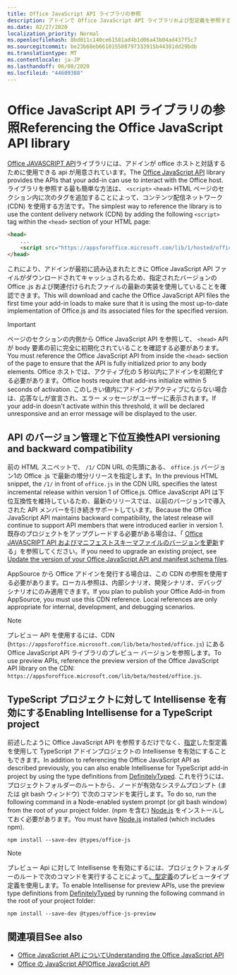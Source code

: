 ```yaml
---
title: Office JavaScript API ライブラリの参照
description: アドインで Office JavaScript API ライブラリおよび型定義を参照する方法について説明します。
ms.date: 02/27/2020
localization_priority: Normal
ms.openlocfilehash: 8bd011c140ce61581ad4b1d06a43b04ad437f5c7
ms.sourcegitcommit: be23b68eb661015508797333915b44381dd29bdb
ms.translationtype: MT
ms.contentlocale: ja-JP
ms.lasthandoff: 06/08/2020
ms.locfileid: "44609388"
---
```

# <a name="referencing-the-office-javascript-api-library"></a><span data-ttu-id="e72f9-103">Office JavaScript API ライブラリの参照</span><span class="sxs-lookup"><span data-stu-id="e72f9-103">Referencing the Office JavaScript API library</span></span>

<span data-ttu-id="e72f9-104">[Office JAVASCRIPT API](../reference/javascript-api-for-office.md)ライブラリには、アドインが office ホストと対話するために使用できる api が用意されています。</span><span class="sxs-lookup"><span data-stu-id="e72f9-104">The [Office JavaScript API](../reference/javascript-api-for-office.md) library provides the APIs that your add-in can use to interact with the Office host.</span></span> <span data-ttu-id="e72f9-105">ライブラリを参照する最も簡単な方法は、 `<script>` `<head>` HTML ページのセクション内に次のタグを追加することによって、コンテンツ配信ネットワーク (CDN) を使用する方法です。</span><span class="sxs-lookup"><span data-stu-id="e72f9-105">The simplest way to reference the library is to use the content delivery network (CDN) by adding the following `<script>` tag within the `<head>` section of your HTML page:</span></span>  

```html
<head>
    ...
    <script src="https://appsforoffice.microsoft.com/lib/1/hosted/office.js" type="text/javascript"></script>
</head>
```

<span data-ttu-id="e72f9-106">これにより、アドインが最初に読み込まれたときに Office JavaScript API ファイルがダウンロードされてキャッシュされるため、指定されたバージョンの Office .js および関連付けられたファイルの最新の実装を使用していることを確認できます。</span><span class="sxs-lookup"><span data-stu-id="e72f9-106">This will download and cache the Office JavaScript API files the first time your add-in loads to make sure that it is using the most up-to-date implementation of Office.js and its associated files for the specified version.</span></span>

> [!IMPORTANT]
> <span data-ttu-id="e72f9-107">ページのセクションの内側から Office JavaScript API を参照して、 `<head>` API が body 要素の前に完全に初期化されていることを確認する必要があります。</span><span class="sxs-lookup"><span data-stu-id="e72f9-107">You must reference the Office JavaScript API from inside the `<head>` section of the page to ensure that the API is fully initialized prior to any body elements.</span></span> <span data-ttu-id="e72f9-108">Office ホストでは、アクティブ化の 5 秒以内にアドインを初期化する必要があります。</span><span class="sxs-lookup"><span data-stu-id="e72f9-108">Office hosts require that add-ins initialize within 5 seconds of activation.</span></span> <span data-ttu-id="e72f9-109">このしきい値内にアドインがアクティブにならない場合は、応答なしが宣言され、エラー メッセージがユーザーに表示されます。</span><span class="sxs-lookup"><span data-stu-id="e72f9-109">If your add-in doesn't activate within this threshold, it will be declared unresponsive and an error message will be displayed to the user.</span></span>

## <a name="api-versioning-and-backward-compatibility"></a><span data-ttu-id="e72f9-110">API のバージョン管理と下位互換性</span><span class="sxs-lookup"><span data-stu-id="e72f9-110">API versioning and backward compatibility</span></span>

<span data-ttu-id="e72f9-111">前の HTML スニペットで、 `/1/` CDN URL の先頭にある、 `office.js` バージョン1の Office .js で最新の増分リリースを指定します。</span><span class="sxs-lookup"><span data-stu-id="e72f9-111">In the previous HTML snippet, the `/1/` in front of `office.js` in the CDN URL specifies the latest incremental release within version 1 of Office.js.</span></span> <span data-ttu-id="e72f9-112">Office JavaScript API は下位互換性を維持しているため、最新のリリースでは、以前のバージョン1で導入された API メンバーを引き続きサポートしています。</span><span class="sxs-lookup"><span data-stu-id="e72f9-112">Because the Office JavaScript API maintains backward compatibility, the latest release will continue to support API members that were introduced earlier in version 1.</span></span> <span data-ttu-id="e72f9-113">既存のプロジェクトをアップグレードする必要がある場合は、「 [Office JAVASCRIPT API およびマニフェストスキーマファイルのバージョンを更新](update-your-javascript-api-for-office-and-manifest-schema-version.md)する」を参照してください。</span><span class="sxs-lookup"><span data-stu-id="e72f9-113">If you need to upgrade an existing project, see [Update the version of your Office JavaScript API and manifest schema files](update-your-javascript-api-for-office-and-manifest-schema-version.md).</span></span> 

<span data-ttu-id="e72f9-p104">AppSource から Office アドインを発行する場合は、この CDN の参照を使用する必要があります。ローカル参照は、内部シナリオ、開発シナリオ、デバッグ シナリオにのみ適用できます。</span><span class="sxs-lookup"><span data-stu-id="e72f9-p104">If you plan to publish your Office Add-in from AppSource, you must use this CDN reference. Local references are only appropriate for internal, development, and debugging scenarios.</span></span>

> [!NOTE]
> <span data-ttu-id="e72f9-116">プレビュー API を使用するには、CDN (`https://appsforoffice.microsoft.com/lib/beta/hosted/office.js`) にある Office JavaScript API ライブラリのプレビュー バージョンを参照します。</span><span class="sxs-lookup"><span data-stu-id="e72f9-116">To use preview APIs, reference the preview version of the Office JavaScript API library on the CDN: `https://appsforoffice.microsoft.com/lib/beta/hosted/office.js`.</span></span>

## <a name="enabling-intellisense-for-a-typescript-project"></a><span data-ttu-id="e72f9-117">TypeScript プロジェクトに対して Intellisense を有効にする</span><span class="sxs-lookup"><span data-stu-id="e72f9-117">Enabling Intellisense for a TypeScript project</span></span>

<span data-ttu-id="e72f9-118">前述したように Office JavaScript API を参照するだけでなく、[指定](https://github.com/DefinitelyTyped/DefinitelyTyped/tree/master/types/office-js)した型定義を使用して TypeScript アドインプロジェクトの Intellisense を有効にすることもできます。</span><span class="sxs-lookup"><span data-stu-id="e72f9-118">In addition to referencing the Office JavaScript API as described previously, you can also enable Intellisense for TypeScript add-in project by using the type definitions from [DefinitelyTyped](https://github.com/DefinitelyTyped/DefinitelyTyped/tree/master/types/office-js).</span></span> <span data-ttu-id="e72f9-119">これを行うには、プロジェクトフォルダーのルートから、ノードが有効なシステムプロンプト (または git bash ウィンドウ) で次のコマンドを実行します。</span><span class="sxs-lookup"><span data-stu-id="e72f9-119">To do so, run the following command in a Node-enabled system prompt (or git bash window) from the root of your project folder.</span></span> <span data-ttu-id="e72f9-120">(npm を含む) [Node.js](https://nodejs.org) をインストールしておく必要があります。</span><span class="sxs-lookup"><span data-stu-id="e72f9-120">You must have [Node.js](https://nodejs.org) installed (which includes npm).</span></span>

```command&nbsp;line
npm install --save-dev @types/office-js
```

> [!NOTE]
> <span data-ttu-id="e72f9-121">プレビュー Api に対して Intellisense を有効にするには、プロジェクトフォルダーのルートで次のコマンドを実行することによって[、型定義](https://github.com/DefinitelyTyped/DefinitelyTyped/tree/master/types/office-js-preview)のプレビュータイプ定義を使用します。</span><span class="sxs-lookup"><span data-stu-id="e72f9-121">To enable Intellisense for preview APIs, use the preview type definitions from [DefinitelyTyped](https://github.com/DefinitelyTyped/DefinitelyTyped/tree/master/types/office-js-preview) by running the following command in the root of your project folder:</span></span> 
>
> `npm install --save-dev @types/office-js-preview`

## <a name="see-also"></a><span data-ttu-id="e72f9-122">関連項目</span><span class="sxs-lookup"><span data-stu-id="e72f9-122">See also</span></span>

- [<span data-ttu-id="e72f9-123">Office JavaScript API について</span><span class="sxs-lookup"><span data-stu-id="e72f9-123">Understanding the Office JavaScript API</span></span>](understanding-the-javascript-api-for-office.md)
- [<span data-ttu-id="e72f9-124">Office の JavaScript API</span><span class="sxs-lookup"><span data-stu-id="e72f9-124">Office JavaScript API</span></span>](../reference/javascript-api-for-office.md)
